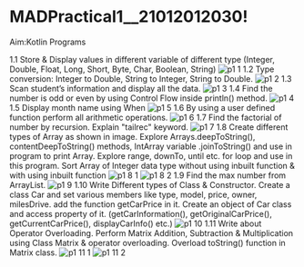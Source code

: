# MADPractical1__21012012030!
Aim:Kotlin Programs

1.1 Store & Display values in different variable of different type (Integer, Double, Float, Long, Short, Byte, Char, Boolean, String)
![p1 1](https://user-images.githubusercontent.com/111005666/184602262-99f9116f-fd06-4b29-9389-581cb1b63700.JPG)
1.2 Type conversion:
Integer to Double, String to Integer, String to Double.
![p1 2](https://user-images.githubusercontent.com/111005666/184639105-f87df7d1-eb75-42d6-8d8b-44f69a233af9.JPG)
1.3 Scan student’s information and display all the data.
![p1 3](https://user-images.githubusercontent.com/111005666/184639612-bd5106c9-1658-46f9-ac6c-3580898fe5f1.JPG)
1.4 Find the number is odd or even by using Control Flow inside println() method.
![p1 4](https://user-images.githubusercontent.com/111005666/184639751-e1366834-d3d8-445d-a165-54373e8bbb82.JPG)
1.5 Display month name using When
![p1 5](https://user-images.githubusercontent.com/111005666/184640578-12282c6d-cdc4-4faf-a52c-21ac3503f022.JPG)
1.6 By using a user defined function perform all arithmetic operations.
![p1 6](https://user-images.githubusercontent.com/111005666/184641062-b6e049ff-7bff-4383-ba61-b317170d9791.JPG)
1.7 Find the factorial of number by recursion. Explain "tailrec" keyword.
![p1 7](https://user-images.githubusercontent.com/111005666/186201584-52cb44df-d955-47a8-87aa-08d99123d052.JPG)
1.8 Create different types of Array as shown in image. Explore Arrays.deepToString(), contentDeepToString() methods, IntArray variable .joinToString()  and use in program to print Array. Explore range, downTo, until etc. for loop and use in this program. Sort Array of Integer data type without using inbuilt function & with using inbuilt function
![p1 8 1](https://user-images.githubusercontent.com/111005666/186202856-7320b851-2c85-463c-8c42-dfbba1a310b0.JPG)
![p1 8 2](https://user-images.githubusercontent.com/111005666/186202881-ae52989a-375c-468e-938a-882e7e557857.JPG)
1.9 Find the max number from ArrayList.
![p1 9](https://user-images.githubusercontent.com/111005666/186202902-6ae6f30e-857c-49f2-a11a-af1da6f6ff6f.JPG)
1.10 Write Different types of Class & Constructor. Create a class Car and set various members like type, model, price, owner, milesDrive. add the function getCarPrice in it. Create an object of Car class and access property of it. (getCarInformation(), getOriginalCarPrice(), getCurrentCarPrice(), displayCarInfo() etc.)
![p1 10](https://user-images.githubusercontent.com/111005666/186202939-1bc8e03b-6f0a-4347-9fda-15efbca67734.JPG)
1.11 Write about Operator Overloading. Perform Matrix Addition, Subtraction & Multiplication using Class Matrix & operator overloading. Overload toString() function in Matrix class.
![p1 11 1](https://user-images.githubusercontent.com/111005666/186202967-ae7ec976-bc0e-4f41-a483-35fb5e748d81.JPG)
![p1 11 2](https://user-images.githubusercontent.com/111005666/186202983-58ff129a-ee37-4bbc-8864-4331459d16f2.JPG)
